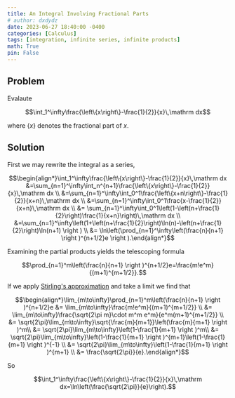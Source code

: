 ```yaml
---
title: An Integral Involving Fractional Parts
# author: dxdydz
date: 2023-06-27 18:40:00 -0400
categories: [Calculus]
tags: [integration, infinite series, infinite products]
math: True
pin: False
---
```


## Problem

Evalaute

$$\int_1^\infty\frac{\left\{x\right\}-\frac{1}{2}}{x}\,\mathrm dx$$

where $\left\{x\right\}$ denotes the fractional part of $x$.

## Solution

First we may rewrite the integral as a series,

$$\begin{align*}\int_1^\infty\frac{\left\{x\right\}-\frac{1}{2}}{x}\,\mathrm dx &=\sum_{n=1}^\infty\int_n^{n+1}\frac{\left\{x\right\}-\frac{1}{2}}{x}\,\mathrm dx \\  &=\sum_{n=1}^\infty\int_0^1\frac{\left\{x+n\right\}-\frac{1}{2}}{x+n}\,\mathrm dx \\  &=\sum_{n=1}^\infty\int_0^1\frac{x-\frac{1}{2}}{x+n}\,\mathrm dx \\  &= \sum_{n=1}^\infty\int_0^1\left(1-\left(n+\frac{1}{2}\right)\frac{1}{x+n}\right)\,\mathrm dx \\  &=\sum_{n=1}^\infty\left(1+\left(n+\frac{1}{2}\right)\ln(n)-\left(n+\frac{1}{2}\right)\ln(n+1) \right ) \\  &= \ln\left(\prod_{n=1}^\infty\left(\frac{n}{n+1} \right )^{n+1/2}e \right ).\end{align*}$$

Examining the partial products yields the telescoping formula

$$\prod_{n=1}^m\left(\frac{n}{n+1} \right )^{n+1/2}e=\frac{m!e^m}{(m+1)^{m+1/2}}.$$

If we apply [Stirling's approximation](https://en.wikipedia.org/wiki/Stirling%27s_approximation) and take a limit we find that

$$\begin{align*}\lim_{m\to\infty}\prod_{n=1}^m\left(\frac{n}{n+1} \right )^{n+1/2}e &= \lim_{m\to\infty}\frac{m!e^m}{(m+1)^{m+1/2}} \\  &= \lim_{m\to\infty}\frac{\sqrt{2\pi m}\cdot m^m e^m}{e^m(m+1)^{m+1/2}} \\  &= \sqrt{2\pi}\lim_{m\to\infty}\sqrt{\frac{m}{m+1}}\left(\frac{m}{m+1} \right )^m\\  &= \sqrt{2\pi}\lim_{m\to\infty}\left(1-\frac{1}{m+1} \right )^m\\  &= \sqrt{2\pi}\lim_{m\to\infty}\left(1-\frac{1}{m+1} \right )^{m+1}\left(1-\frac{1}{m+1} \right )^{-1} \\ &= \sqrt{2\pi}\lim_{m\to\infty}\left(1-\frac{1}{m+1} \right )^{m+1} \\ &= \frac{\sqrt{2\pi}}{e}.\end{align*}$$

So

$$\int_1^\infty\frac{\left\{x\right\}-\frac{1}{2}}{x}\,\mathrm dx=\ln\left(\frac{\sqrt{2\pi}}{e}\right).$$
